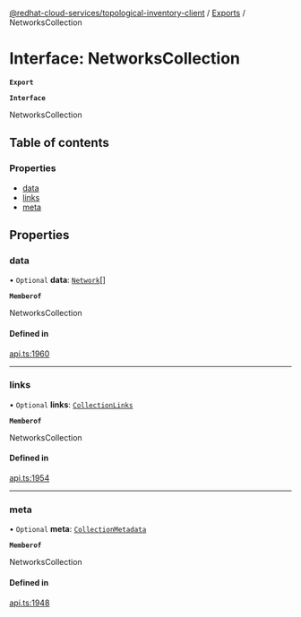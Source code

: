 [@redhat-cloud-services/topological-inventory-client](../README.md) / [Exports](../modules.md) / NetworksCollection

# Interface: NetworksCollection

**`Export`**

**`Interface`**

NetworksCollection

## Table of contents

### Properties

- [data](NetworksCollection.md#data)
- [links](NetworksCollection.md#links)
- [meta](NetworksCollection.md#meta)

## Properties

### data

• `Optional` **data**: [`Network`](Network.md)[]

**`Memberof`**

NetworksCollection

#### Defined in

[api.ts:1960](https://github.com/RedHatInsights/javascript-clients/blob/master/packages/topological-inventory/api.ts#L1960)

___

### links

• `Optional` **links**: [`CollectionLinks`](CollectionLinks.md)

**`Memberof`**

NetworksCollection

#### Defined in

[api.ts:1954](https://github.com/RedHatInsights/javascript-clients/blob/master/packages/topological-inventory/api.ts#L1954)

___

### meta

• `Optional` **meta**: [`CollectionMetadata`](CollectionMetadata.md)

**`Memberof`**

NetworksCollection

#### Defined in

[api.ts:1948](https://github.com/RedHatInsights/javascript-clients/blob/master/packages/topological-inventory/api.ts#L1948)
